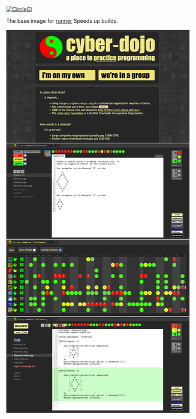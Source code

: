 
[![CircleCI](https://circleci.com/gh/cyber-dojo/docker-base.svg?style=svg)](https://circleci.com/gh/cyber-dojo/docker-base)

The base image for [runner](https://github.com/cyber-dojo/runner)
Speeds up builds.

![cyber-dojo.org home page](https://github.com/cyber-dojo/cyber-dojo/blob/master/shared/home_page_snapshot.png)
